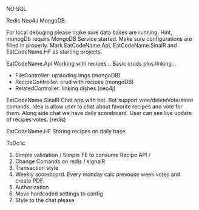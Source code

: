 NO SQL 

Redis
Neo4J
MongoDB

For local debuging please make sure data bases are running.
Hint, monogDb requirs MongoDB Service started.
Make sure configurations are filled in properly.
Mark EatCodeName.Api, EatCodeName.SinalR and EatCodeName.HF as starting projects. 


EatCodeName.Api
Working with recipes... Basic cruds plus linking...
- FileController: uplaoding imgs (mongoDB)
- RecipeController: crud with recipes (mongoDB)
- RelatedController: linking dishes (neo4j)

EatCodeName.SinalR
Chat app with bot. Bot support vote/deleteVote/store comands. Idea is allow user to chat about favorite recipes and vote for them. 
Along side chat we have daily scoreboard. User can see live update of recipes votes. (redis)

EatCodeName.HF
Storing recipes on daily base.


ToDo's:
1. Simple validation / Simple FE to consume Recipe API / 
2. Change Comands on redis / signalR
3. Transaction style 
4. Weekly scoreboard. Every monday calc prevouse week votes and create PDF.
5. Authorization 
6. Move hardcoded settings to config
7. Style to the chat please